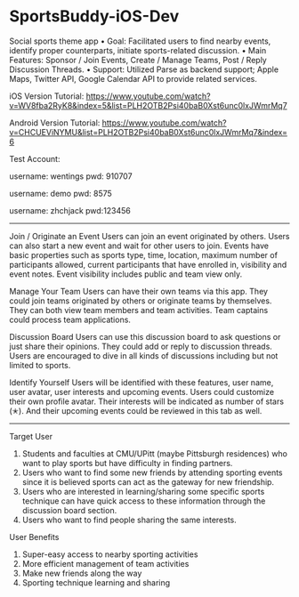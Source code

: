 SportsBuddy-iOS-Dev
===================

Social sports theme app
• Goal: Facilitated users to find nearby events, identify proper counterparts, initiate sports-related discussion.
• Main Features: Sponsor / Join Events, Create / Manage Teams, Post / Reply Discussion Threads.
• Support: Utilized Parse as backend support; Apple Maps, Twitter API, Google Calendar API to provide related services.

iOS Version Tutorial:
https://www.youtube.com/watch?v=WV8fba2RyK8&index=5&list=PLH2OTB2Psi40baB0Xst6unc0lxJWmrMq7

Android Version Tutorial:
https://www.youtube.com/watch?v=CHCUEViNYMU&list=PLH2OTB2Psi40baB0Xst6unc0lxJWmrMq7&index=6

Test Account:

username: wentings
pwd: 910707

username: demo
pwd: 8575

username: zhchjack
pwd:123456

----------------------------------------------------
Join / Originate an Event
Users can join an event originated by others. Users can also start a new event and wait for other users to join. Events have basic properties such as sports type, time, location, maximum number of participants allowed, current participants that have enrolled in, visibility and event notes. Event visibility includes public and team view only.

Manage Your Team
Users can have their own teams via this app. They could join teams originated by others or originate teams by themselves. They can both view team members and team activities. Team captains could process team applications. 

Discussion Board
Users can use this discussion board to ask questions or just share their opinions. They could add or reply to discussion threads. Users are encouraged to dive in all kinds of discussions including but not limited to sports.

Identify Yourself
Users will be identified with these features, user name, user avatar, user interests and upcoming events. Users could customize their own profile avatar. Their interests will be indicated as number of stars (✭). And their upcoming events could be reviewed in this tab as well.

----------------------------------------------------
Target User
1) Students and faculties at CMU/UPitt (maybe Pittsburgh residences) who want to play sports but have difficulty in finding partners. 
2) Users who want to find some new friends by attending sporting events since it is believed sports can act as the gateway for new friendship.
3) Users who are interested in learning/sharing some specific sports technique can have quick access to these information through the discussion board section. 
4) Users who want to find people sharing the same interests.

User Benefits
1) Super-easy access to nearby sporting activities
2) More efficient management of team activities 
3) Make new friends along the way
4) Sporting technique learning and sharing
